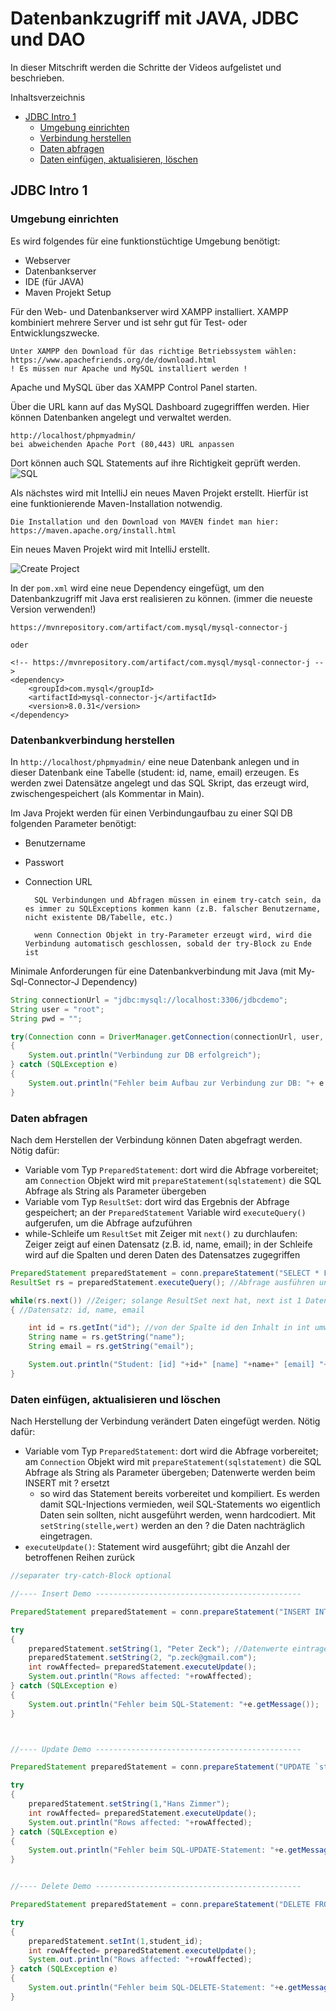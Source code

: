 # Datenbankzugriff mit JAVA, JDBC und DAO

In dieser Mitschrift werden die Schritte der Videos aufgelistet und beschrieben. 

Inhaltsverzeichnis
* [JDBC Intro 1](#jdbc-intro-1)
    * [Umgebung einrichten](#umgebung-einrichten)
    * [Verbindung herstellen](#datenbankverbindung-herstellen)
    * [Daten abfragen](#daten-abfragen)
    * [Daten einfügen, aktualisieren, löschen](#daten-einfügen-aktualisieren-und-löschen)


## JDBC Intro 1

### Umgebung einrichten

Es wird folgendes für eine funktionstüchtige Umgebung benötigt:
* Webserver
* Datenbankserver
* IDE (für JAVA)
* Maven Projekt Setup

Für den Web- und Datenbankserver wird XAMPP installiert. XAMPP kombiniert mehrere Server und ist sehr gut für Test- oder Entwicklungszwecke.

    Unter XAMPP den Download für das richtige Betriebssystem wählen:
    https://www.apachefriends.org/de/download.html
    ! Es müssen nur Apache und MySQL installiert werden !

Apache und MySQL über das XAMPP Control Panel starten.

Über die URL kann auf das MySQL Dashboard zugegrifffen werden. Hier können Datenbanken angelegt und verwaltet werden.

    http://localhost/phpmyadmin/
    bei abweichenden Apache Port (80,443) URL anpassen

Dort können auch SQL Statements auf ihre Richtigkeit geprüft werden.
![SQL](../../../../../../C:/school/5AAIF/FSE_LAND/sv_fse_land/datenbankzugriff/pics/Screenshot%202022-11-23%20105444.png)

Als nächstes wird mit IntelliJ ein neues Maven Projekt erstellt. Hierfür ist eine funktionierende Maven-Installation notwendig.

    Die Installation und den Download von MAVEN findet man hier:
    https://maven.apache.org/install.html

Ein neues Maven Projekt wird mit IntelliJ erstellt.

![Create Project](../../../../../../C:/school/5AAIF/FSE_LAND/sv_fse_land/datenbankzugriff/pics/Screenshot%202022-11-23%20084421.png)

In der `pom.xml` wird eine neue Dependency eingefügt, um den Datenbankzugriff mit Java erst realisieren zu können. (immer die neueste Version verwenden!)

    https://mvnrepository.com/artifact/com.mysql/mysql-connector-j

    oder

    <!-- https://mvnrepository.com/artifact/com.mysql/mysql-connector-j -->
    <dependency>
        <groupId>com.mysql</groupId>
        <artifactId>mysql-connector-j</artifactId>
        <version>8.0.31</version>
    </dependency>


### Datenbankverbindung herstellen

In `http://localhost/phpmyadmin/` eine neue Datenbank anlegen und in dieser Datenbank eine Tabelle (student: id, name, email) erzeugen. Es werden zwei Datensätze angelegt und das SQL Skript, das erzeugt wird, zwischengespeichert (als Kommentar in Main).

Im Java Projekt werden für einen Verbindungaufbau zu einer SQl DB folgenden Parameter benötigt:
* Benutzername
* Passwort
* Connection URL

        SQL Verbindungen und Abfragen müssen in einem try-catch sein, da es immer zu SQLExceptions kommen kann (z.B. falscher Benutzername, nicht existente DB/Tabelle, etc.)

        wenn Connection Objekt in try-Parameter erzeugt wird, wird die Verbindung automatisch geschlossen, sobald der try-Block zu Ende ist

Minimale Anforderungen für eine Datenbankverbindung mit Java (mit My-Sql-Connector-J Dependency)
```java
String connectionUrl = "jdbc:mysql://localhost:3306/jdbcdemo";
String user = "root";
String pwd = "";

try(Connection conn = DriverManager.getConnection(connectionUrl, user, pwd))
{
    System.out.println("Verbindung zur DB erfolgreich");
} catch (SQLException e)
{
    System.out.println("Fehler beim Aufbau zur Verbindung zur DB: "+ e.getMessage());
}
```

### Daten abfragen
Nach dem Herstellen der Verbindung können Daten abgefragt werden. 
Nötig dafür:
* Variable vom Typ `PreparedStatement`: dort wird die Abfrage vorbereitet; am `Connection` Objekt wird mit `prepareStatement(sqlstatement)` die SQL Abfrage als String als Parameter übergeben
* Variable vom Typ `ResultSet`: dort wird das Ergebnis der Abfrage gespeichert; an der `PreparedStatement` Variable wird `executeQuery()` aufgerufen, um die Abfrage aufzuführen
* while-Schleife um `ResultSet` mit Zeiger mit `next()` zu durchlaufen: Zeiger zeigt auf einen Datensatz (z.B. id, name, email); in der Schleife wird auf die Spalten und deren Daten des Datensatzes zugegriffen

```java
PreparedStatement preparedStatement = conn.prepareStatement("SELECT * FROM `student`"); //SQL Statement vorbereiten
ResultSet rs = preparedStatement.executeQuery(); //Abfrage ausführen und Ergebnis-Objekt speichern

while(rs.next()) //Zeiger; solange ResultSet next hat, next ist 1 Datensatz!
{ //Datensatz: id, name, email

    int id = rs.getInt("id"); //von der Spalte id den Inhalt in int umwandeln und speichern
    String name = rs.getString("name");
    String email = rs.getString("email");

    System.out.println("Student: [id] "+id+" [name] "+name+" [email] "+email);
}
```

### Daten einfügen, aktualisieren und löschen
Nach Herstellung der Verbindung verändert Daten eingefügt werden. Nötig dafür:

* Variable vom Typ `PreparedStatement`: dort wird die Abfrage vorbereitet; am `Connection` Objekt wird mit `prepareStatement(sqlstatement)` die SQL Abfrage als String als Parameter übergeben; Datenwerte werden beim INSERT mit ? ersetzt
    * so wird das Statement bereits vorbereitet und kompiliert. Es werden damit SQL-Injections vermieden, weil SQL-Statements wo eigentlich Daten sein sollten, nicht ausgeführt werden, wenn hardcodiert. Mit `setString(stelle,wert)` werden an den ? die Daten nachträglich eingetragen.
* `executeUpdate()`: Statement wird ausgeführt; gibt die Anzahl der betroffenen Reihen zurück



```java
//separater try-catch-Block optional

//---- Insert Demo ----------------------------------------------

PreparedStatement preparedStatement = conn.prepareStatement("INSERT INTO `student` (`id`, `name`, `email`) VALUES (NULL, ?, ?)"); //INSERT

try
{
    preparedStatement.setString(1, "Peter Zeck"); //Datenwerte eintragen bei ?
    preparedStatement.setString(2, "p.zeck@gmail.com");
    int rowAffected= preparedStatement.executeUpdate();
    System.out.println("Rows affected: "+rowAffected);
} catch (SQLException e)
{
    System.out.println("Fehler beim SQL-Statement: "+e.getMessage());
}



//---- Update Demo ----------------------------------------------

PreparedStatement preparedStatement = conn.prepareStatement("UPDATE `student` SET `name` = ? WHERE `student`.`id`=7"); //UPDATE

try
{
    preparedStatement.setString(1,"Hans Zimmer");
    int rowAffected= preparedStatement.executeUpdate();
    System.out.println("Rows affected: "+rowAffected);
} catch (SQLException e)
{
    System.out.println("Fehler beim SQL-UPDATE-Statement: "+e.getMessage());
}


//---- Delete Demo ----------------------------------------------

PreparedStatement preparedStatement = conn.prepareStatement("DELETE FROM `student` WHERE `student`.`id` = ?"); //SQL Statement vorbereiten

try
{
    preparedStatement.setInt(1,student_id);
    int rowAffected= preparedStatement.executeUpdate();
    System.out.println("Rows affected: "+rowAffected);
} catch (SQLException e)
{
    System.out.println("Fehler beim SQL-DELETE-Statement: "+e.getMessage());
}
```

